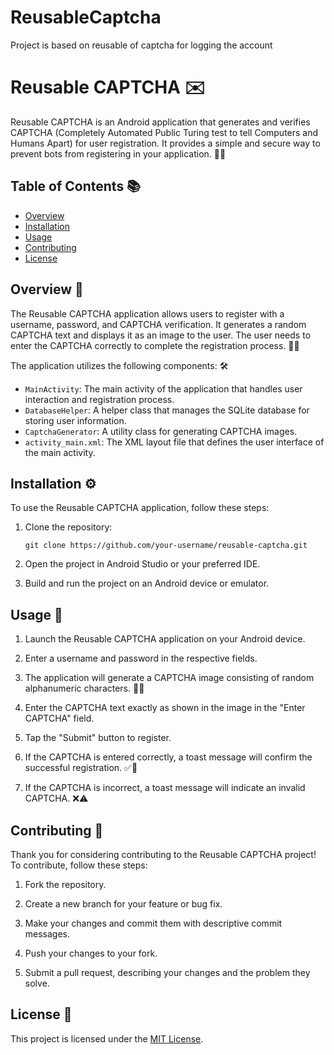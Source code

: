 

# ReusableCaptcha
Project is based on reusable of captcha for logging the account

# Reusable CAPTCHA ✉️

Reusable CAPTCHA is an Android application that generates and verifies CAPTCHA (Completely Automated Public Turing test to tell Computers and Humans Apart) for user registration. It provides a simple and secure way to prevent bots from registering in your application. 🤖🚫

## Table of Contents 📚

- [Overview](#overview)
- [Installation](#installation)
- [Usage](#usage)
- [Contributing](#contributing)
- [License](#license)

## Overview 📝

The Reusable CAPTCHA application allows users to register with a username, password, and CAPTCHA verification. It generates a random CAPTCHA text and displays it as an image to the user. The user needs to enter the CAPTCHA correctly to complete the registration process. 🔐✅

The application utilizes the following components: 🛠️

- `MainActivity`: The main activity of the application that handles user interaction and registration process.
- `DatabaseHelper`: A helper class that manages the SQLite database for storing user information.
- `CaptchaGenerator`: A utility class for generating CAPTCHA images.
- `activity_main.xml`: The XML layout file that defines the user interface of the main activity.

## Installation ⚙️

To use the Reusable CAPTCHA application, follow these steps:

1. Clone the repository:
   ```
   git clone https://github.com/your-username/reusable-captcha.git
   ```

2. Open the project in Android Studio or your preferred IDE.

3. Build and run the project on an Android device or emulator.

## Usage 📱

1. Launch the Reusable CAPTCHA application on your Android device.

2. Enter a username and password in the respective fields.

3. The application will generate a CAPTCHA image consisting of random alphanumeric characters. 🔢🎨

4. Enter the CAPTCHA text exactly as shown in the image in the "Enter CAPTCHA" field.

5. Tap the "Submit" button to register.

6. If the CAPTCHA is entered correctly, a toast message will confirm the successful registration. ✅📝

7. If the CAPTCHA is incorrect, a toast message will indicate an invalid CAPTCHA. ❌⚠️

## Contributing 🤝

Thank you for considering contributing to the Reusable CAPTCHA project! To contribute, follow these steps:

1. Fork the repository.

2. Create a new branch for your feature or bug fix.

3. Make your changes and commit them with descriptive commit messages.

4. Push your changes to your fork.

5. Submit a pull request, describing your changes and the problem they solve.

## License 📜

This project is licensed under the [MIT License](LICENSE.md).
